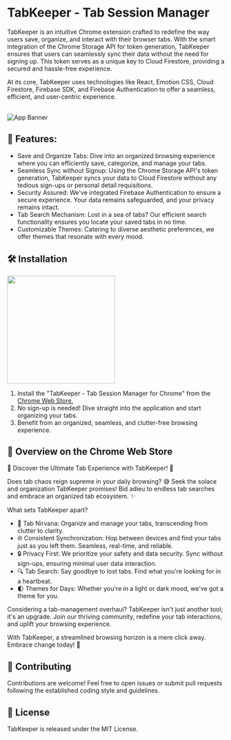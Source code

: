 # TabKeeper - Tab Session Manager

TabKeeper is an intuitive Chrome extension crafted to redefine the way users save, organize, and interact with their browser tabs. With the smart integration of the Chrome Storage API for token generation, TabKeeper ensures that users can seamlessly sync their data without the need for signing up. This token serves as a unique key to Cloud Firestore, providing a secured and hassle-free experience.

At its core, TabKeeper uses technologies like React, Emotion CSS, Cloud Firestore, Firebase SDK, and Firebase Authentication to offer a seamless, efficient, and user-centric experience.<br><br>

![App Banner](https://github.com/justinegeo96/tab-keeper-react-chrome-extension/blob/main/store-assets/screenshots/screenshot-1.png?raw=true)

## 🌱 Features:

- Save and Organize Tabs: Dive into an organized browsing experience where you can efficiently save, categorize, and manage your tabs.
- Seamless Sync without Signup: Using the Chrome Storage API's token generation, TabKeeper syncs your data to Cloud Firestore without any tedious sign-ups or personal detail requisitions.
- Security Assured: We've integrated Firebase Authentication to ensure a secure experience. Your data remains safeguarded, and your privacy remains intact.
- Tab Search Mechanism: Lost in a sea of tabs? Our efficient search functionality ensures you locate your saved tabs in no time.
- Customizable Themes: Catering to diverse aesthetic preferences, we offer themes that resonate with every mood.

## 🛠️ Installation

<a href="https://chrome.google.com/webstore/detail/tabkeeper-tab-session-man/gpibgniomobngodpnikhheifblbpbbah" target="_blank"><img src="https://github.com/justinegeo96/tab-keeper-react-chrome-extension/blob/main/store-assets/banners/chrome_web_store_download_button.png" width="250"></a>

1. Install the "TabKeeper - Tab Session Manager for Chrome" from the [Chrome Web Store.](https://chrome.google.com/webstore/detail/tabkeeper-tab-session-manager-for-chrome/gpibgniomobngodpnikhheifblbpbbah)
2. No sign-up is needed! Dive straight into the application and start organizing your tabs.
3. Benefit from an organized, seamless, and clutter-free browsing experience.

## 📝 Overview on the Chrome Web Store

🌟 Discover the Ultimate Tab Experience with TabKeeper! 🌟

Does tab chaos reign supreme in your daily browsing? 😅 Seek the solace and organization TabKeeper promises! Bid adieu to endless tab searches and embrace an organized tab ecosystem. ✨

What sets TabKeeper apart?

- 🔖 Tab Nirvana: Organize and manage your tabs, transcending from clutter to clarity.
- 🌐 Consistent Synchronization: Hop between devices and find your tabs just as you left them. Seamless, real-time, and reliable.
- 🔒 Privacy First: We prioritize your safety and data security. Sync without sign-ups, ensuring minimal user data interaction.
- 🔍 Tab Search: Say goodbye to lost tabs. Find what you're looking for in a heartbeat.
- 🌓 Themes for Days: Whether you're in a light or dark mood, we've got a theme for you.

Considering a tab-management overhaul? TabKeeper isn't just another tool; it's an upgrade. Join our thriving community, redefine your tab interactions, and uplift your browsing experience.

With TabKeeper, a streamlined browsing horizon is a mere click away. Embrace change today! 🎉

## 🙌 Contributing

Contributions are welcome! Feel free to open issues or submit pull requests following the established coding style and guidelines.

## 🔐 License

TabKeeper is released under the MIT License.
